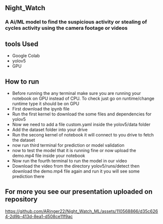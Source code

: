 ## Night_Watch

### A Ai/ML model to find the suspicious activity or stealing of cycles activity using the camera footage or videos

## tools Used
  <ul>
    <li>Google Colab</li>
    <li>yolov5</li>
    <li>GPU</li>
  </ul>
  
## How to run
  <ul>
    <li>Before running the any terminal make sure you are running your notebook on GPU instead of CPU. To check just go on runtime/change runtime type it should be on GPU</li>
    <li>First download the ipynb file</li>
    <li>Run the first kernel to download the some files and dependencies for yolov5</li>
    <li>Now we need to add a file custom.yaml inside the yolov5/data folder</li>
    <li>Add the dataset folder into your drive </li>
    <li>Run the secong kernel of notebook it will connect to you drive to fetch the dataset</li>
    <li>now run third terminal for prediction or model validation</li>
    <li>now to test the model that it is running fine or now upload the demo.mp4 file inside your notebook</li>
    <li>Now run the fourth terminal to run the model in our video</li>
    <li>Download the video from the directory yolov5/runs/detect then download the demo.mp4 file again and run it you will see some prediction there</li>
  </ul>

## For more you see our presentation uploaded on repository


https://github.com/ARinger22/Night_Watch_ML/assets/110568866/d35c6264-2d9b-413d-8ea1-d508ce11f9ac

